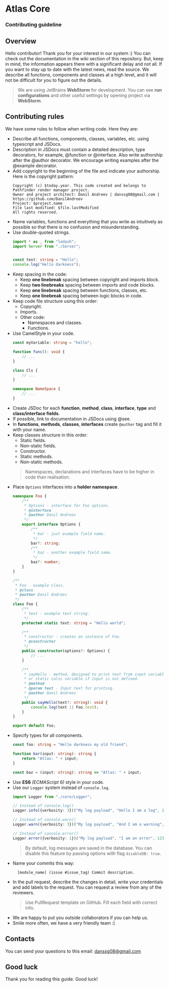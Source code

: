 # Atlas Core
### Contributing guideline
## Overview
Hello contributor! Thank you for your interest in our system :)
You can check out the documentation in the wiki section of this repository. But, keep in mind, the information appears 
there with a significant delay and not all.
If you want to stay up to date with the latest news, read the source.
We describe all functions, components and classes at a high level, and it will not be difficult for you to figure out the details.

> We are using JetBrains __WebStorm__ for development. You can see __run configurations__ and other useful settings by 
> opening project via __WebStorm__. 


## Contributing rules
We have some rules to follow when writing code. Here they are:
* Describe all functions, components, classes, variables, etc. using typescript and JSDocs.
* Description in JSDocs must contain a detailed description, type decorators, for example, @function or @interface.
  Also write authorship after the @author decorator. We encourage writing examples after the @example decorator.
* Add copyright to the beginning of the file and indicate your authorship. Here is the copyright pattern:
    ```
    Copyright (c) $today.year. This code created and belongs to Pathfinder render manager project. 
    Owner and project architect: Danil Andreev | danssg08@gmail.com |  https://github.com/DanilAndreev
    Project: $project.name
    File last modified: $file.lastModified
    All rights reserved.
    ```
* Name variables, functions and everything that you write as intuitively as possible so that there is no confusion and misunderstanding.
* Use double-quoted strings.
    ```typescript
    import * as _ from "lodash";
    import Server from "./Server";
    
    
    const text: string = "Hello";
    console.log("Hello darkness");
    ```
* Keep spacing in the code:
  * Keep __one linebreak__ spacing between copyright and imports block. 
  * Keep __two linebreaks__ spacing between imports and code blocks.
  * Keep __one linebreak__ spacing between functions, classes, etc.
  * Keep __one linebreak__ spacing between logic blocks in code.
* Keep code file structure using this order:
  * Copyright.
  * Imports.
  * Other code:
    * Namespaces and classes.
    * Functions.
* Use CamelStyle in your code. 
    ```typescript
    const myVariable: string = "hello";
    
    function func(): void {
        // ...
    }
    
    class Cls {
        // ...
    }
    
    namespace NameSpace {
        // ...
    }
    ```
* Create JSDoc for each __function__, __method__, __class__, __interface__, __type__ and __class/interface fields__. 
* If possible, link to documentation in JSDocs using @see.
* In __functions__, __methods__, __classes__, __interfaces__ create ```@author``` tag and fill it with your name.
* Keep classes structure in this order:
  * Static fields.
  * Non-static fields.
  * Constructor.
  * Static methods.
  * Non-static methods.
  > Namespaces, declarations and interfaces have to be higher in code than realisation.
* Place ```Options``` interfaces into a __holder namespace__.
    ```typescript
    namespace Foo {
        /**
         * Options - interface for Foo options.
         * @interface
         * @author Danil Andreev
         */
        export interface Options {
            /**
             * bar - just example field name.
             */
            bar?: string;
            /**
             * baz - another example field name.
             */
            baz?: number; 
        }
    }
    
    /**
     * Foo - example class.
     * @class
     * @author Danil Andreev
     */
    class Foo { 
        /**
         * text - example text string.
         */
        protected static text: string = "Hello world";
    
        /**
         * constructor - creates an instance of Foo.
         * @constructor
         */
        public constructor(options?: Options) {
            // ...
        }
    
        /**
         * sayHello - method, designed to print text from input variable 
         * or static calss variable if input is not defined.
         * @method
         * @param text - Input text for printing.
         * @author Danil Andreev
         */
        public sayHello(text?: string): void {
            console.log(text || Foo.text);
        }
    }
    
    export default Foo;
    ```
* Specify types for all components.
    ```typescript
    const foo: string = "Hello darkness my old friend";
    
    function bar(input: string): string {
        return "Atlas: " + input; 
    }
    
    const baz = (input: string): string => "Atlas: " + input;
    ``` 
* Use __ES6__ _(ECMAScript 6)_ style in your code.
* Use our ```Logger``` system instead of ```console.log```.
    ```typescript
    import Logger from "./core/Logger";
    
    // Instead of console.log()
    Logger.info({verbosity: 3})("My log payload", "Hello I am a log", 1).then();
  
    // Instead of console.warn()
    Logger.warn({verbosity: 3})("My log payload", "And I am a warning", 12323).then();
  
    // Instead of console.error()
    Logger.error({verbosity: 1})("My log payload", "I am an error", 123).then();
    ```
    > By default, log messages are saved in the database. You can disable this feature by passing options with flag ```disableDB: true```.
* Name your commits this way: 
  ```
    [module_name] (issue #issue_tag) Commit description.
  ```
* In the pull request, describe the changes in detail, write your credentials and add labels to the request.
  You can request a review from any of the reviewers.
  > Use PullRequest template on GitHub. Fill each field with correct info.
* We are happy to put you outside collaborators if you can help us.
* Smile more often, we have a very friendly team :)
## Contacts
You can send your questions to this email: danssg08@gmail.com
## Good luck
Thank you for reading this guide. Good luck!
